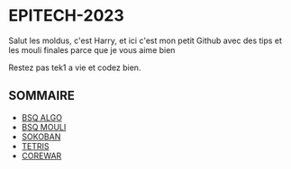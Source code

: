 # EPITECH-2023

Salut les moldus, c'est Harry, et ici c'est mon petit Github avec des tips et les mouli finales parce que je vous aime bien

Restez pas tek1 a vie et codez bien.

## SOMMAIRE

* [BSQ ALGO](https://github.com/Adaiki/EPITECH-2023/blob/master/BSQ.md)
* [BSQ MOULI](https://github.com/Adaiki/EPITECH-2023/blob/master/bsq_mouli.md)
* [SOKOBAN](https://github.com/Adaiki/EPITECH-2023/blob/master/sokoban.md)
* [TETRIS](https://github.com/Adaiki/EPITECH-2023/blob/master/tetris.md)
* [COREWAR](https://github.com/Adaiki/EPITECH-2023/blob/master/corewar.md)



